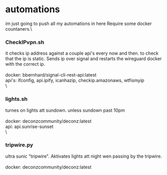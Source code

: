 # automations
im just going to push all my automations in here
Require some docker countaners.\

### CheckIPvpn.sh
it checks ip address against a couple api's every now and then. to check that the ip is static.
Sends ip over signal and restarts the wireguard docker with the correct ip.\
\
docker:    bbernhard/signal-cli-rest-api:latest\
api's:     ifconfig, api.ipify, icanhazip, checkip.amazonaws, wtfismyip\
\
### lights.sh
turnes on lights att sundown. unless sundown past 10pm\
\
docker:    deconzcommunity/deconz:latest\
api:       api.sunrise-sunset\
\
### tripwire.py
ultra sunic "tripwire".
Aktivates lights att night wen passing by the tripwire.\
\
docker:    deconzcommunity/deconz:latest

